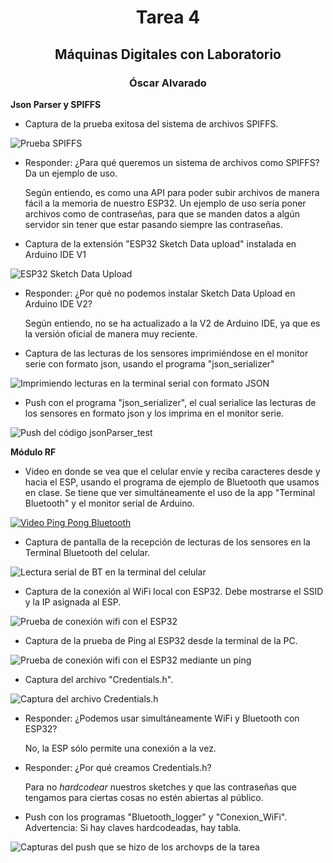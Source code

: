 <h1 style="text-align: center;">Tarea 4</h1>
<h2 style="text-align: center;">Máquinas Digitales con Laboratorio</h2>
<h3 style="text-align: center;">Óscar Alvarado</h3>

**Json Parser y SPIFFS**

- Captura de la prueba exitosa del sistema de archivos SPIFFS.

![Prueba SPIFFS](prueba_spiffs.jpg)

- Responder: ¿Para qué queremos un sistema de archivos como SPIFFS? Da un ejemplo de uso.

    Según entiendo, es como una API para poder subir archivos de manera fácil a la memoria de nuestro ESP32. Un ejemplo de uso sería poner archivos como de contraseñas, para que se manden datos a algún servidor sin tener que estar pasando siempre las contraseñas.

- Captura de la extensión "ESP32 Sketch Data upload" instalada en Arduino IDE V1

![ESP32 Sketch Data Upload](extension_data_upload.png)

- Responder: ¿Por qué no podemos instalar Sketch Data Upload en Arduino IDE V2?

    Según entiendo, no se ha actualizado a la V2 de Arduino IDE, ya que es la versión oficial de manera muy reciente.

- Captura de las lecturas de los sensores imprimiéndose en el monitor serie con formato json, usando el programa "json_serializer"

![Imprimiendo lecturas en la terminal serial con formato JSON](json_parser.jpg)

- Push con el programa "json_serializer", el cual serialice las lecturas de los sensores en formato json y los imprima en el monitor serie.

![Push del código jsonParser_test](push_json_parser.png)


**Módulo RF**

- Video en donde se vea que el celular envíe y reciba caracteres desde y hacia el ESP, usando el programa de ejemplo de Bluetooth que usamos en clase. Se tiene que ver simultáneamente el uso de la app "Terminal Bluetooth" y el monitor serial de Arduino.

[![Video Ping Pong Bluetooth](https://img.youtube.com/vi/JdpE_k0nW9o/hqdefault.jpg)](https://youtu.be/JdpE_k0nW9o)

- Captura de pantalla de la recepción de lecturas de los sensores en la Terminal Bluetooth del celular.

![Lectura serial de BT en la terminal del celular](lectura_sensores_BT.jpg)

- Captura de la conexión al WiFi local con ESP32. Debe mostrarse el SSID y la IP asignada al ESP.

![Prueba de conexión wifi con el ESP32](conexion_wifi.png)

- Captura de la prueba de Ping al ESP32 desde la terminal de la PC.

![Prueba de conexión wifi con el ESP32 mediante un ping](ping_esp32.png)

- Captura del archivo "Credentials.h".

![Captura del archivo Credentials.h](archivo_credentials.png)

- Responder: ¿Podemos usar simultáneamente WiFi y Bluetooth con ESP32?

    No, la ESP sólo permite una conexión a la vez.

- Responder: ¿Por qué creamos Credentials.h?

    Para no *hardcodear* nuestros sketches y que las contraseñas que tengamos para ciertas cosas no estén abiertas al público.

- Push con los programas "Bluetooth_logger" y "Conexion_WiFi". Advertencia: Si hay claves hardcodeadas, hay tabla.

![Capturas del push que se hizo de los archovps de la tarea](capturas_push.png)